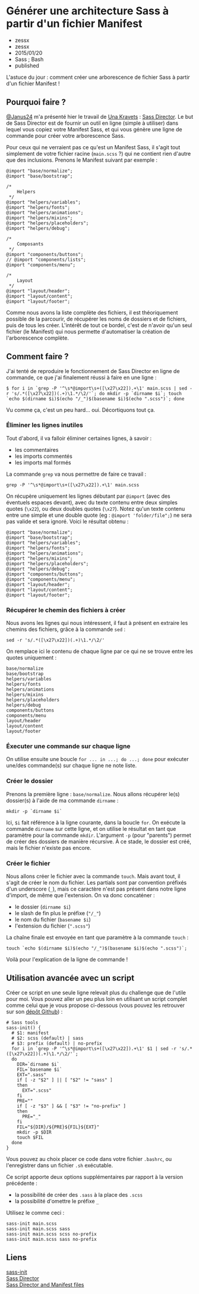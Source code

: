 # Générer une architecture Sass à partir d'un fichier Manifest
- zessx
- zessx
- 2015/01/20
- Sass ; Bash
- published

L'astuce du jour : comment créer une arborescence de fichier Sass à partir d'un fichier Manifest !

## Pourquoi faire ?

[@Janus24](https://twitter.com/Janus24) m'a présenté hier le travail de [Una Kravets](http://unakravets.com/) : [Sass Director](http://sassdirector.com/). Le but de Sass Director est de fournir un outil en ligne (simple à utiliser) dans lequel vous copiez votre Manifest Sass, et qui vous génère une ligne de commande pour créer votre arborescence Sass. 

Pour ceux qui ne verraient pas ce qu'est un Manifest Sass, il s'agit tout simplement de votre fichier racine (`main.scss` ?) qui ne contient rien d'autre que des inclusions. Prenons le Manifest suivant par exemple :

    @import "base/normalize";
    @import "base/bootstrap";

    /*
        Helpers
     */
    @import "helpers/variables";
    @import "helpers/fonts";
    @import "helpers/animations";
    @import "helpers/mixins";
    @import "helpers/placeholders";
    @import "helpers/debug";

    /*
        Composants
     */
    @import "components/buttons";
    // @import "components/lists";
    @import "components/menu";

    /*
        Layout
     */
    @import "layout/header";
    @import "layout/content";
    @import "layout/footer";

Comme nous avons la liste complète des fichiers, il est théoriquement possible de la parcourir, de récupérer les noms de dossiers et de fichiers, puis de tous les créer. L'intérêt de tout ce bordel, c'est de n'avoir qu'un seul fichier (le Manifest) qui nous permette d'automatiser la création de l'arborescence complète.

## Comment faire ?

J'ai tenté de reproduire le fonctionnement de Sass Director en ligne de commande, ce que j'ai finalement réussi à faire en une ligne :

    $ for i in `grep -P '^\s*@import\s+([\x27\x22]).+\1' main.scss | sed -r 's/.*([\x27\x22])(.+)\1.*/\2/'`; do mkdir -p `dirname $i`; touch `echo $(dirname $i)$(echo "/_")$(basename $i)$(echo ".scss")`; done

Vu comme ça, c'est un peu hard... oui. Décortiquons tout ça.

### Éliminer les lignes inutiles

Tout d'abord, il va falloir éliminer certaines lignes, à savoir :

- les commentaires
- les imports commentés
- les imports mal formés

La commande `grep` va nous permettre de faire ce travail :

    grep -P '^\s*@import\s+([\x27\x22]).+\1' main.scss

On récupère uniquement les lignes débutant par `@import` (avec des éventuels espaces devant), avec du texte contenu entre deux simples quotes (`\x22`), ou deux doubles quotes (`\x27`). Notez qu'un texte contenu entre une simple et une double quote (eg : `@import 'folder/file";`) ne sera pas valide et sera ignoré. Voici le résultat obtenu :

    @import "base/normalize";
    @import "base/bootstrap";
    @import "helpers/variables";
    @import "helpers/fonts";
    @import "helpers/animations";
    @import "helpers/mixins";
    @import "helpers/placeholders";
    @import "helpers/debug";
    @import "components/buttons";
    @import "components/menu";
    @import "layout/header";
    @import "layout/content";
    @import "layout/footer";

### Récupérer le chemin des fichiers à créer

Nous avons les lignes qui nous intéressent, il faut à présent en extraire les chemins des fichiers, grâce à la commande `sed` :

    sed -r 's/.*([\x27\x22])(.+)\1.*/\2/'

On remplace ici le contenu de chaque ligne par ce qui ne se trouve entre les quotes uniquement :

    base/normalize
    base/bootstrap
    helpers/variables
    helpers/fonts
    helpers/animations
    helpers/mixins
    helpers/placeholders
    helpers/debug
    components/buttons
    components/menu
    layout/header
    layout/content
    layout/footer

### Éxecuter une commande sur chaque ligne

On utilise ensuite une boucle `for ... in ...; do ...; done` pour exécuter une/des commande(s) sur chaque ligne ne note liste.

### Créer le dossier 

Prenons la première ligne : `base/normalize`. Nous allons récupérer le(s) dossier(s) à l'aide de ma commande `dirname` :

    mkdir -p `dirname $i`

Ici, `$i` fait référence à la ligne courante, dans la boucle `for`. On exécute la commande `dirname` sur cette ligne, et on utilise le résultat en tant que paramètre pour la commande `mkdir`. L'argument `-p` (pour "parents") permet de créer des dossiers de manière récursive. À ce stade, le dossier est créé, mais le fichier n'existe pas encore.

### Créer le fichier 

Nous allons créer le fichier avec la commande `touch`. Mais avant tout, il s'agit de créer le nom du fichier. Les partials sont par convention préfixés d'un underscore (`_`), mais ce caractère n'est pas présent dans notre ligne d'import, de même que l'extension. On va donc concaténer :

- le dossier (`dirname $i`)
- le slash de fin plus le préfixe (`"/_"`)
- le nom du fichier (`basename $i`)
- l'extension du fichier (`".scss"`)

La chaîne finale est envoyée en tant que paramètre à la commande `touch` :

    touch `echo $(dirname $i)$(echo "/_")$(basename $i)$(echo ".scss")`;

Voilà pour l'explication de la ligne de commande !

## Utilisation avancée avec un script

Créer ce script en une seule ligne relevait plus du challenge que de l'utile pour moi. Vous pouvez aller un peu plus loin en utilisant un script complet comme celui que je vous propose ci-dessous (vous pouvez les retrouver sur son [dépôt Github](https://github.com/zessx/sass-init)) :

    # Sass tools
    sass-init() {
      # $1: manifest
      # $2: scss (default) | sass
      # $3: prefix (default) | no-prefix
      for i in `grep -P '^\s*@import\s+([\x27\x22]).+\1' $1 | sed -r 's/.*([\x27\x22])(.+)\1.*/\2/'`;
      do
        DIR=`dirname $i`
        FIL=`basename $i`
        EXT=".sass"
        if [ -z "$2" ] || [ "$2" != "sass" ]
        then
          EXT=".scss"
        fi
        PRE=""
        if [ -z "$3" ] && [ "$3" != "no-prefix" ]
        then
          PRE="_"
        fi
        FIL="${DIR}/${PRE}${FIL}${EXT}"
        mkdir -p $DIR
        touch $FIL
      done
    }

Vous pouvez au choix placer ce code dans votre fichier `.bashrc`, ou l'enregistrer dans un fichier `.sh` exécutable.

Ce script apporte deux options supplémentaires par rapport à la version précédente :

- la possibilité de créer des `.sass` à la place des `.scss`
- la possibilité d'omettre le préfixe `_`

Utilisez le comme ceci :

    sass-init main.scss
    sass-init main.scss sass
    sass-init main.scss scss no-prefix
    sass-init main.scss sass no-prefix

## Liens 

[sass-init](https://github.com/zessx/sass-init)   
[Sass Director](http://sassdirector.com/)   
[Sass Director and Manifest files](http://una.github.io/sass-manifests/)   